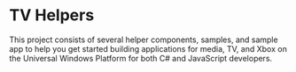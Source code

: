 # TV Helpers
This project consists of several helper components, samples, and sample app to help you get started building applications for media, TV, and Xbox on the Universal Windows Platform for both C# and JavaScript developers.
